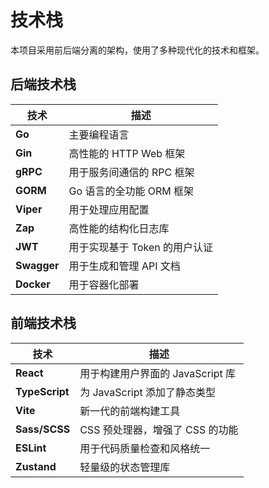 # 技术栈

本项目采用前后端分离的架构，使用了多种现代化的技术和框架。

## 后端技术栈

| 技术         | 描述                               |
| ------------ | ---------------------------------- |
| **Go**       | 主要编程语言                       |
| **Gin**      | 高性能的 HTTP Web 框架             |
| **gRPC**     | 用于服务间通信的 RPC 框架          |
| **GORM**     | Go 语言的全功能 ORM 框架           |
| **Viper**    | 用于处理应用配置                   |
| **Zap**      | 高性能的结构化日志库               |
| **JWT**      | 用于实现基于 Token 的用户认证      |
| **Swagger**  | 用于生成和管理 API 文档            |
| **Docker**   | 用于容器化部署                     |

## 前端技术栈

| 技术          | 描述                               |
| ------------- | ---------------------------------- |
| **React**     | 用于构建用户界面的 JavaScript 库   |
| **TypeScript**| 为 JavaScript 添加了静态类型       |
| **Vite**      | 新一代的前端构建工具               |
| **Sass/SCSS** | CSS 预处理器，增强了 CSS 的功能    |
| **ESLint**    | 用于代码质量检查和风格统一         |
| **Zustand**   | 轻量级的状态管理库                 |
